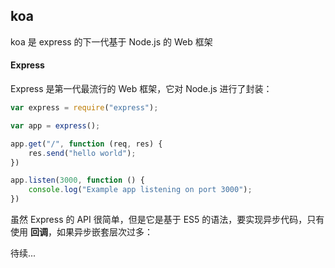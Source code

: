 ## koa 

koa 是 express 的下一代基于 Node.js 的 Web 框架

#### Express

Express 是第一代最流行的 Web 框架，它对 Node.js 进行了封装：

```js
var express = require("express");

var app = express();

app.get("/", function (req, res) {
    res.send("hello world");
})

app.listen(3000, function () {
    console.log("Example app listening on port 3000");
})
```

虽然 Express 的 API 很简单，但是它是基于 ES5 的语法，要实现异步代码，只有使用 **回调**，如果异步嵌套层次过多：

待续...
